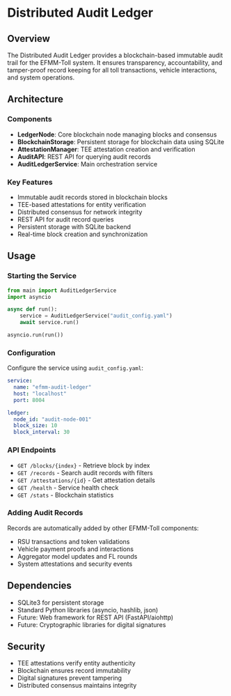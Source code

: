 # Distributed Audit Ledger

## Overview
The Distributed Audit Ledger provides a blockchain-based immutable audit trail for the EFMM-Toll system. It ensures transparency, accountability, and tamper-proof record keeping for all toll transactions, vehicle interactions, and system operations.

## Architecture

### Components
- **LedgerNode**: Core blockchain node managing blocks and consensus
- **BlockchainStorage**: Persistent storage for blockchain data using SQLite
- **AttestationManager**: TEE attestation creation and verification
- **AuditAPI**: REST API for querying audit records
- **AuditLedgerService**: Main orchestration service

### Key Features
- Immutable audit records stored in blockchain blocks
- TEE-based attestations for entity verification  
- Distributed consensus for network integrity
- REST API for audit record queries
- Persistent storage with SQLite backend
- Real-time block creation and synchronization

## Usage

### Starting the Service
```python
from main import AuditLedgerService
import asyncio

async def run():
    service = AuditLedgerService("audit_config.yaml")
    await service.run()

asyncio.run(run())
```

### Configuration
Configure the service using `audit_config.yaml`:
```yaml
service:
  name: "efmm-audit-ledger"
  host: "localhost" 
  port: 8004

ledger:
  node_id: "audit-node-001"
  block_size: 10
  block_interval: 30
```

### API Endpoints
- `GET /blocks/{index}` - Retrieve block by index
- `GET /records` - Search audit records with filters
- `GET /attestations/{id}` - Get attestation details
- `GET /health` - Service health check
- `GET /stats` - Blockchain statistics

### Adding Audit Records
Records are automatically added by other EFMM-Toll components:
- RSU transactions and token validations
- Vehicle payment proofs and interactions  
- Aggregator model updates and FL rounds
- System attestations and security events

## Dependencies
- SQLite3 for persistent storage
- Standard Python libraries (asyncio, hashlib, json)
- Future: Web framework for REST API (FastAPI/aiohttp)
- Future: Cryptographic libraries for digital signatures

## Security
- TEE attestations verify entity authenticity
- Blockchain ensures record immutability
- Digital signatures prevent tampering
- Distributed consensus maintains integrity
